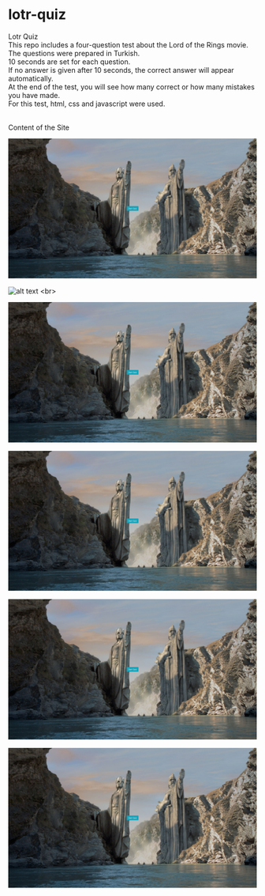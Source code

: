 # lotr-quiz
Lotr Quiz<br>
This repo includes a four-question test about the Lord of the Rings movie.<br>
The questions were prepared in Turkish.<br>
10 seconds are set for each question.<br>
If no answer is given after 10 seconds, the correct answer will appear automatically.<br>
At the end of the test, you will see how many correct or how many mistakes you have made.<br>
For this test, html, css and javascript were used.<br><br>

Content of the Site <br>

![alt text](https://github.com/ahmetmetinarslan/lotr-quiz/blob/main/Lotr%20Quiz%20Site/Website%20View/s1.png?raw=true) <br>

![alt text]([https://github.com/ahmetmetinarslan/lotr-quiz/blob/main/Lotr%20Quiz%20Site/Website%20View/s1.png?raw=true](https://github.com/ahmetmetinarslan/lotr-quiz/blob/main/Lotr%20Quiz%20Site/Website%20View/s2.png?raw=true)) <br>

![alt text](https://github.com/ahmetmetinarslan/lotr-quiz/blob/main/Lotr%20Quiz%20Site/Website%20View/s1.png?raw=true) <br>

![alt text](https://github.com/ahmetmetinarslan/lotr-quiz/blob/main/Lotr%20Quiz%20Site/Website%20View/s1.png?raw=true) <br>

![alt text](https://github.com/ahmetmetinarslan/lotr-quiz/blob/main/Lotr%20Quiz%20Site/Website%20View/s1.png?raw=true) <br>

![alt text](https://github.com/ahmetmetinarslan/lotr-quiz/blob/main/Lotr%20Quiz%20Site/Website%20View/s1.png?raw=true) <br>



